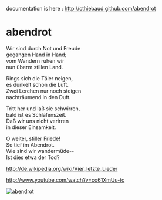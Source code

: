 documentation is here : http://cthiebaud.github.com/abendrot

abendrot
========


Wir sind durch Not und Freude  
gegangen Hand in Hand;  
vom Wandern ruhen wir  
nun überm stillen Land.  

Rings sich die Täler neigen,  
es dunkelt schon die Luft.  
Zwei Lerchen nur noch steigen  
nachträumend in den Duft.  

Tritt her und laß sie schwirren,  
bald ist es Schlafenszeit.  
Daß wir uns nicht verirren  
in dieser Einsamkeit.  

O weiter, stiller Friede!  
So tief im Abendrot.  
Wie sind wir wandermüde--  
Ist dies etwa der Tod?  

http://de.wikipedia.org/wiki/Vier_letzte_Lieder

http://www.youtube.com/watch?v=co61XmUu-tc

![abendrot](http://cthiebaud.github.com/abendrot/images/abendrot-2-small.jpg)
